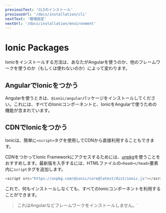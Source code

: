 ```yaml
---
previousText: 'CLIのインストール'
previousUrl: '/docs/installation/cli'
nextText: '環境設定'
nextUrl: '/docs/installation/environment'
---
```


# Ionic Packages

<p class="intro" markdown="1">
  Ionicをインストールする方法は、あなたがAngularを使うのか、他のフレームワークを使うのか（もしくは使わないのか）によって変わります。
</p>

## AngularでIonicをつかう

Angularを使うときは、`@ionic/angular`パッケージをインストールしてください。これには、すべてのIonicコンポーネントと、IonicをAngularで使うための機能が含まれています。

## CDNでIonicをつかう

Ionicは、簡単に`<script>`タグを使用してCDNから直接利用することもできます。

CDNをつかってIonic Frameworkにアクセスするためには、[unpkg](https://unpkg.com)を使うことをおすすめします。最新版を入手するには、HTMLファイルの`<head></head>`要素内に`script`タグを追加します。

```javascript
<script src="https://unpkg.com/@ionic/core@latest/dist/ionic.js"></script>
```

これで、何もインストールしなくても、すべてのIonicコンポーネントを利用することができます。

<blockquote>
  <p>
    これはAngularなどフレームワークをインストールしません。`<script>`タグを利用することにより、何もインストールしなくてもIonicコンポーネントを使用できます。
  </p>
</blockquote>


## CDNでIoniconsをつかう

Ionic Frameworkを使用している場合、Ioniconsはデフォルトでパッケージに含まれているので、インストールは不要です。もしIonic FrameworkなしにIoniconsを使う場合は、次の`<script>`のコードを閉じタグ`</body>`の直前に配置します。

```javascript
<script src="https://unpkg.com/ionicons@4.0.0/dist/ionicons.js"></script>
```
